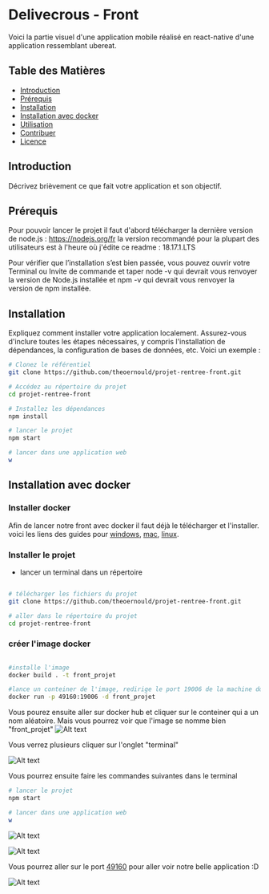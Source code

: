 # Delivecrous - Front

Voici la partie visuel d'une application mobile réalisé en react-native d'une application ressemblant ubereat.

## Table des Matières

- [Introduction](#introduction)
- [Prérequis](#prérequis)
- [Installation](#installation)
- [Installation avec docker](#installation)
- [Utilisation](#utilisation)
- [Contribuer](#contribuer)
- [Licence](#licence)

## Introduction

Décrivez brièvement ce que fait votre application et son objectif.

## Prérequis

Pour pouvoir lancer le projet il faut d'abord télécharger la dernière version de node.js : https://nodejs.org/fr
la version recommandé pour la plupart des utilisateurs est à l'heure où j'édite ce readme : 18.17.1.LTS

Pour vérifier que l’installation s’est bien passée, vous pouvez ouvrir votre Terminal ou Invite de commande et taper node -v qui devrait vous renvoyer la version de Node.js installée et npm -v qui devrait vous renvoyer la version de npm installée.

## Installation

Expliquez comment installer votre application localement. Assurez-vous d'inclure toutes les étapes nécessaires, y compris l'installation de dépendances, la configuration de bases de données, etc. Voici un exemple :

```bash
# Clonez le référentiel
git clone https://github.com/theoernould/projet-rentree-front.git

# Accédez au répertoire du projet
cd projet-rentree-front

# Installez les dépendances
npm install

# lancer le projet
npm start

# lancer dans une application web
w

```

## Installation avec docker

### Installer docker

Afin de lancer notre front avec docker il faut déjà le télécharger et l'installer.
voici les liens des guides pour [windows](https://docs.docker.com/desktop/install/windows-install/), [mac](https://docs.docker.com/desktop/install/mac-install/), [linux](https://docs.docker.com/desktop/install/linux-install/).

### Installer le projet 

- lancer un terminal dans un répertoire

```bash

# télécharger les fichiers du projet
git clone https://github.com/theoernould/projet-rentree-front.git

# aller dans le répertoire du projet
cd projet-rentree-front

```



### créer l'image docker

```bash

#installe l'image
docker build . -t front_projet

#lance un conteiner de l'image, redirige le port 19006 de la machine docker au port de votre machine 49160
docker run -p 49160:19006 -d front_projet

```

Vous pourez ensuite aller sur docker hub et cliquer sur le conteiner qui a un nom aléatoire. Mais vous pourrez voir que l'image se nomme bien "front_projet"
![Alt text](./image_readme/image.png)


Vous verrez plusieurs cliquer sur l'onglet "terminal"

![Alt text](./image_readme/image-1.png)


Vous pourrez ensuite faire les commandes suivantes dans le terminal

```bash
# lancer le projet
npm start

# lancer dans une application web
w
```

![Alt text](./image_readme/image-2.png)

![Alt text](./image_readme/image-3.png)

Vous pourrez aller sur le port [49160](http://localhost:49160/) pour aller voir notre belle application :D

![Alt text](./image_readme/image-4.png)